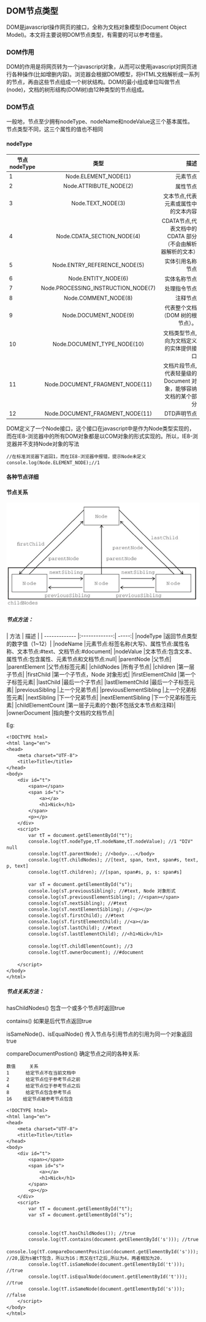 ## DOM节点类型

DOM是javascript操作网页的接口，全称为文档对象模型(Document Object Model)。本文将主要说明DOM节点类型，有需要的可以参考借鉴。

### DOM作用
DOM的作用是将网页转为一个javascript对象，从而可以使用javascript对网页进行各种操作(比如增删内容)。浏览器会根据DOM模型，将HTML文档解析成一系列的节点，再由这些节点组成一个树状结构。DOM的最小组成单位叫做节点(node)，文档的树形结构(DOM树)由12种类型的节点组成。


### DOM节点

一般地，节点至少拥有nodeType、nodeName和nodeValue这三个基本属性。
节点类型不同，这三个属性的值也不相同

#### nodeType

| 节点nodeType| 类型 | 描述   |
| ------------- |:-------------:| -----:|
| 1	| Node.ELEMENT_NODE(1)| 元素节点| 
| 2	|   Node.ATTRIBUTE_NODE(2)| 属性节点| 
| 3	| Node.TEXT_NODE(3)| 文本节点,代表元素或属性中的文本内容| 
| 4	| Node.CDATA_SECTION_NODE(4)| CDATA节点,代表文档中的 CDATA 部分（不会由解析器解析的文本）| 
| 5	|  Node.ENTRY_REFERENCE_NODE(5)|  实体引用名称节点   | 
| 6	| Node.ENTITY_NODE(6)| 实体名称节点  | 
| 7	|  Node.PROCESSING_INSTRUCTION_NODE(7)| 处理指令节点| 
| 8	|  Node.COMMENT_NODE(8)| 注释节点 | 
| 9	|  Node.DOCUMENT_NODE(9)| 代表整个文档（DOM 树的根节点）。| 
| 10	| Node.DOCUMENT_TYPE_NODE(10)| 文档类型节点,向为文档定义的实体提供接口| 
| 11	|  Node.DOCUMENT_FRAGMENT_NODE(11) | 文档片段节点,代表轻量级的 Document 对象，能够容纳文档的某个部分| 
| 12	| Node.DOCUMENT_FRAGMENT_NODE(11)| DTD声明节点  | 

DOM定义了一个Node接口，这个接口在javascript中是作为Node类型实现的，而在IE8-浏览器中的所有DOM对象都是以COM对象的形式实现的。所以，IE8-浏览器并不支持Node对象的写法

```
//在标准浏览器下返回1，而在IE8-浏览器中报错，提示Node未定义
console.log(Node.ELEMENT_NODE);//1
```

#### 各种节点详细



#### 节点关系

![](/image/3-1-1.jpg)

##### 节点方法：

| 方法 | 描述   |
| ------------- |:-------------:| -----:|
|nodeType	|返回节点类型的数字值（1~12）|
|nodeName	|元素节点:标签名称(大写)、属性节点:属性名称、文本节点:#text、文档节点:#document|
|nodeValue	|文本节点:包含文本、属性节点:包含属性、元素节点和文档节点:null|
|parentNode	|父节点|
|parentElement	|父节点标签元素|
|childNodes	|所有子节点|
|children	|第一层子节点|
|firstChild	|第一个子节点，Node 对象形式|
|firstElementChild	|第一个子标签元素|
|lastChild	|最后一个子节点|
|lastElementChild	|最后一个子标签元素|
|previousSibling	|上一个兄弟节点|
|previousElementSibling	 |上一个兄弟标签元素|
|nextSibling	|下一个兄弟节点|
|nextElementSibling	|下一个兄弟标签元素|
|childElementCount	|第一层子元素的个数(不包括文本节点和注释)|
|ownerDocument	|指向整个文档的文档节点|

Eg:
```
<!DOCTYPE html>
<html lang="en">
<head>
    <meta charset="UTF-8">
    <title>Title</title>
</head>
<body>
    <div id="t">
        <span></span>
        <span id="s">
            <a></a>
            <h1>Nick</h1>
        </span>
        <p></p>
    </div>
    <script>
        var tT = document.getElementById("t");
        console.log(tT.nodeType,tT.nodeName,tT.nodeValue); //1 "DIV" null
        console.log(tT.parentNode); //<body>...</body>
        console.log(tT.childNodes); //[text, span, text, span#s, text, p, text]
        console.log(tT.children); //[span, span#s, p, s: span#s]

        var sT = document.getElementById("s");
        console.log(sT.previousSibling); //#text, Node 对象形式
        console.log(sT.previousElementSibling); //<span></span>
        console.log(sT.nextSibling); //#text
        console.log(sT.nextElementSibling); //<p></p>
        console.log(sT.firstChild); //#text
        console.log(sT.firstElementChild); //<a></a>
        console.log(sT.lastChild); //#text
        console.log(sT.lastElementChild); //<h1>Nick</h1>

        console.log(tT.childElementCount); //3
        console.log(tT.ownerDocument); //#document

    </script>
</body>
</html>
```

##### 节点关系方法：

hasChildNodes()  包含一个或多个节点时返回true

contains()  如果是后代节点返回true

isSameNode()、isEqualNode()  传入节点与引用节点的引用为同一个对象返回true

compareDocumentPostion()  确定节点之间的各种关系:

```
数值     关系 
1      给定节点不在当前文档中
2      给定节点位于参考节点之前
4      给定节点位于参考节点之后
8      给定节点包含参考节点
16    给定节点被参考节点包含
```

```
<!DOCTYPE html>
<html lang="en">
<head>
    <meta charset="UTF-8">
    <title>Title</title>
</head>
<body>
    <div id="t">
        <span></span>
        <span id="s">
            <a></a>
            <h1>Nick</h1>
        </span>
        <p></p>
    </div>
    <script>
        var tT = document.getElementById("t");
        var sT = document.getElementById("s");


        console.log(tT.hasChildNodes()); //true
        console.log(tT.contains(document.getElementById('s'))); //true
        console.log(tT.compareDocumentPosition(document.getElementById('s'))); //20,因为s被tT包含，所以为16；而又在tT之后,所以为4，两者相加为20.
        console.log(tT.isSameNode(document.getElementById('t'))); //true
        console.log(tT.isEqualNode(document.getElementById('t'))); //true
        console.log(tT.isSameNode(document.getElementById('s'))); //false
    </script>
</body>
</html>
```
